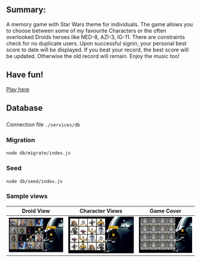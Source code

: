 ## Summary: 
A memory game with Star Wars theme for individuals. The game allows you to choose between some of my favourite Characters or the often overlooked Droids heroes like NED-8, AZI-3, IG-11. 
There are constraints check for no duplicate users. 
Upon successful signin, your personal best score to date will be displayed. If you beat your record, the best score will be updated. Otherwise the old record will remain.
Enjoy the music too! 

## Have fun!
[Play here](http://memory-game.1regina.com:8080/signin.html)

## Database

###

Connection file `./services/db`

 ### Migration
 
```
node db/migrate/index.js

```

### Seed

```
node db/seed/index.js
```


### Sample views 
Droid View         |  Character Views | Game Cover
:-------------------------:|:-------------------------:|:-------------------------:
![](views/characters.jpg)  |  ![](views/droids.jpg)|  ![](views/start.jpg)
